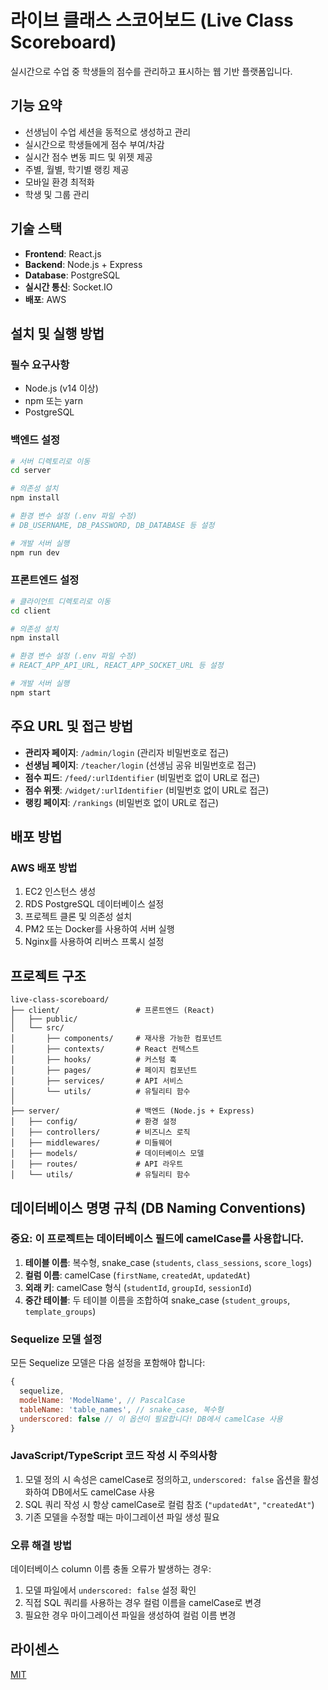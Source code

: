 # 라이브 클래스 스코어보드 (Live Class Scoreboard)

실시간으로 수업 중 학생들의 점수를 관리하고 표시하는 웹 기반 플랫폼입니다.

## 기능 요약

- 선생님이 수업 세션을 동적으로 생성하고 관리
- 실시간으로 학생들에게 점수 부여/차감
- 실시간 점수 변동 피드 및 위젯 제공
- 주별, 월별, 학기별 랭킹 제공
- 모바일 환경 최적화
- 학생 및 그룹 관리

## 기술 스택

- **Frontend**: React.js
- **Backend**: Node.js + Express
- **Database**: PostgreSQL
- **실시간 통신**: Socket.IO
- **배포**: AWS

## 설치 및 실행 방법

### 필수 요구사항

- Node.js (v14 이상)
- npm 또는 yarn
- PostgreSQL

### 백엔드 설정

```bash
# 서버 디렉토리로 이동
cd server

# 의존성 설치
npm install

# 환경 변수 설정 (.env 파일 수정)
# DB_USERNAME, DB_PASSWORD, DB_DATABASE 등 설정

# 개발 서버 실행
npm run dev
```

### 프론트엔드 설정

```bash
# 클라이언트 디렉토리로 이동
cd client

# 의존성 설치
npm install

# 환경 변수 설정 (.env 파일 수정)
# REACT_APP_API_URL, REACT_APP_SOCKET_URL 등 설정

# 개발 서버 실행
npm start
```

## 주요 URL 및 접근 방법

- **관리자 페이지**: `/admin/login` (관리자 비밀번호로 접근)
- **선생님 페이지**: `/teacher/login` (선생님 공유 비밀번호로 접근)
- **점수 피드**: `/feed/:urlIdentifier` (비밀번호 없이 URL로 접근)
- **점수 위젯**: `/widget/:urlIdentifier` (비밀번호 없이 URL로 접근)
- **랭킹 페이지**: `/rankings` (비밀번호 없이 URL로 접근)

## 배포 방법

### AWS 배포 방법

1. EC2 인스턴스 생성
2. RDS PostgreSQL 데이터베이스 설정
3. 프로젝트 클론 및 의존성 설치
4. PM2 또는 Docker를 사용하여 서버 실행
5. Nginx를 사용하여 리버스 프록시 설정

## 프로젝트 구조

```
live-class-scoreboard/
├── client/                 # 프론트엔드 (React)
│   ├── public/
│   └── src/
│       ├── components/     # 재사용 가능한 컴포넌트
│       ├── contexts/       # React 컨텍스트
│       ├── hooks/          # 커스텀 훅
│       ├── pages/          # 페이지 컴포넌트
│       ├── services/       # API 서비스
│       └── utils/          # 유틸리티 함수
│
├── server/                 # 백엔드 (Node.js + Express)
│   ├── config/             # 환경 설정
│   ├── controllers/        # 비즈니스 로직
│   ├── middlewares/        # 미들웨어
│   ├── models/             # 데이터베이스 모델
│   ├── routes/             # API 라우트
│   └── utils/              # 유틸리티 함수
```

## 데이터베이스 명명 규칙 (DB Naming Conventions)

### 중요: 이 프로젝트는 데이터베이스 필드에 camelCase를 사용합니다.

1. **테이블 이름**: 복수형, snake_case (`students`, `class_sessions`, `score_logs`)
2. **컬럼 이름**: camelCase (`firstName`, `createdAt`, `updatedAt`)
3. **외래 키**: camelCase 형식 (`studentId`, `groupId`, `sessionId`)
4. **중간 테이블**: 두 테이블 이름을 조합하여 snake_case (`student_groups`, `template_groups`)

### Sequelize 모델 설정

모든 Sequelize 모델은 다음 설정을 포함해야 합니다:

```javascript
{
  sequelize,
  modelName: 'ModelName', // PascalCase
  tableName: 'table_names', // snake_case, 복수형
  underscored: false // 이 옵션이 필요합니다! DB에서 camelCase 사용
}
```

### JavaScript/TypeScript 코드 작성 시 주의사항

1. 모델 정의 시 속성은 camelCase로 정의하고, `underscored: false` 옵션을 활성화하여 DB에서도 camelCase 사용
2. SQL 쿼리 작성 시 항상 camelCase로 컬럼 참조 (`"updatedAt"`, `"createdAt"`)
3. 기존 모델을 수정할 때는 마이그레이션 파일 생성 필요

### 오류 해결 방법

데이터베이스 column 이름 충돌 오류가 발생하는 경우:

1. 모델 파일에서 `underscored: false` 설정 확인
2. 직접 SQL 쿼리를 사용하는 경우 컬럼 이름을 camelCase로 변경
3. 필요한 경우 마이그레이션 파일을 생성하여 컬럼 이름 변경

## 라이센스

[MIT](LICENSE)
